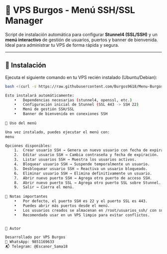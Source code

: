 # 🚀 VPS Burgos - Menú SSH/SSL Manager

Script de instalación automática para configurar **Stunnel4 (SSL/SSH)** y un **menú interactivo** de gestión de usuarios, puertos y banner de bienvenida.  
Ideal para administrar tu VPS de forma rápida y segura.

---

## 🔧 Instalación

Ejecuta el siguiente comando en tu VPS recién instalado (Ubuntu/Debian):

```bash
bash <(curl -s https://raw.githubusercontent.com/Burgos9618/Menu-Burgos/main/install.sh)

Esto instalará automáticamente:
	•	Dependencias necesarias (stunnel4, openssl, etc.)
	•	Configuración inicial de Stunnel (SSL 443 -> SSH 22)
	•	Menú de gestión SSH/SSL
	•	Banner de bienvenida en conexiones SSH
    
📜 Uso del menú

Una vez instalado, puedes ejecutar el menú con:
menu

Opciones disponibles:
	1.	Crear usuario SSH → Genera un nuevo usuario con fecha de expiración.
	2.	Editar usuario SSH → Cambia contraseña y fecha de expiración.
	3.	Listar usuarios SSH → Muestra los usuarios activos.
	4.	Bloquear usuario SSH → Suspende temporalmente un usuario.
	5.	Desbloquear usuario SSH → Reactiva un usuario bloqueado.
	6.	Eliminar usuario SSH → Elimina definitivamente un usuario.
	7.	Abrir nuevo puerto SSH → Agrega otro puerto de acceso SSH.
	8.	Abrir nuevo puerto SSL → Agrega otro puerto SSL sobre Stunnel.
	9.	Salir → Cierra el menú.
    
📌 Notas importantes
	•	Por defecto, el puerto SSH es 22 y el puerto SSL es 443.
	•	Puedes abrir más puertos desde el menú.
	•	Los usuarios creados se almacenan en /root/usuarios_ssh/ con sus credenciales.
	•	Recomendado usar en un VPS limpio para evitar conflictos.


💜 Autor

Desarrollado por VPS Burgos
📱 WhatsApp: 9851169633
📬 Telegram: @Escanor_Sama18

    
